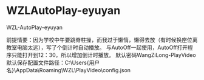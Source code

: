 # WZLAutoPlay-eyuyan
WZL-AutoPlay-eyuyan

前提情要：因为学校中午要跳脊柱操，而我过于懒惰，懒得去放（有时候换座位离教室电脑太远），写了个倒计时自动播放。
与AutoOff一起使用，AutoOff打开程序只能打开到12：30，所以增加倒计时播放。
默认密码WangZiLong-PlayVideo
默认保存配置文件路径：C:\Users\{用户名}\AppData\Roaming\WZL\PlayVideo\config.json
